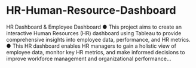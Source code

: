 # HR-Human-Resource-Dashboard

HR Dashboard & Employee Dashboard
●	This project aims to create an interactive Human Resources (HR) dashboard using Tableau to provide comprehensive insights into employee data, performance, and HR metrics.
●	This HR dashboard enables HR managers to gain a holistic view of employee data, monitor key HR metrics, and make informed decisions to improve workforce management and organizational performance...
